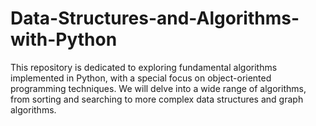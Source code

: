 # Data-Structures-and-Algorithms-with-Python
This repository is dedicated to exploring fundamental algorithms implemented in Python, with a special focus on object-oriented programming techniques. We will delve into a wide range of algorithms, from sorting and searching to more complex data structures and graph algorithms.
